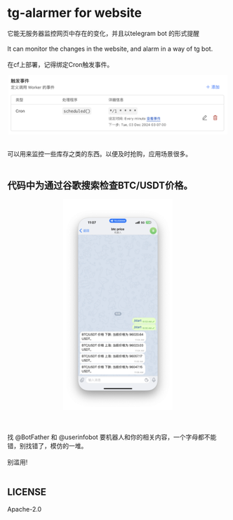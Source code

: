 # tg-alarmer for website
它能无服务器监控网页中存在的变化，并且以telegram bot 的形式提醒
<br><br>
It can monitor the changes in the website, and alarm in a way of tg bot.
<br><br>
在cf上部署，记得绑定Cron触发事件。
<br>
<p align="center">
  <img src="https://github.com/zhuolhc/tg-alarmer/blob/main/%E6%88%AA%E5%B1%8F2024-12-03%2011.07.16.png?raw=true" width="500">
</p>
<br>
可以用来监控一些库存之类的东西。以便及时抢购，应用场景很多。
<br><br>

## 代码中为通过谷歌搜索检查BTC/USDT价格。
<p align="center">
  <img src="https://github.com/zhuolhc/tg-alarmer/blob/main/%E6%88%AA%E5%B1%8F2024-12-03%2011.07.50.png?raw=true" width="250">
</p>
<br><br>
找 @BotFather 和 @userinfobot 要机器人和你的相关内容，一个字母都不能错，别找错了，模仿的一堆。
<br><br>
别滥用!
<br><br>

## LICENSE
Apache-2.0
